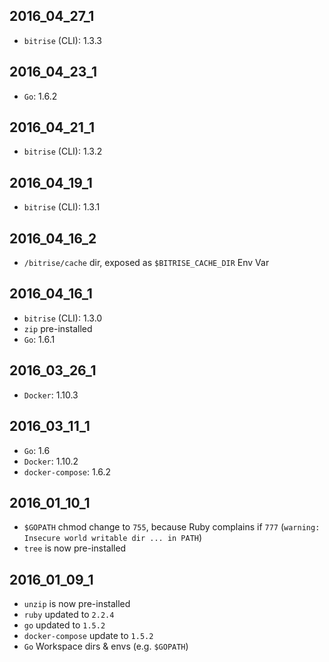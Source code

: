 ## 2016_04_27_1

* `bitrise` (CLI): 1.3.3

## 2016_04_23_1

* `Go`: 1.6.2

## 2016_04_21_1

* `bitrise` (CLI): 1.3.2

## 2016_04_19_1

* `bitrise` (CLI): 1.3.1

## 2016_04_16_2

* `/bitrise/cache` dir, exposed as `$BITRISE_CACHE_DIR` Env Var

## 2016_04_16_1

* `bitrise` (CLI): 1.3.0
* `zip` pre-installed
* `Go`: 1.6.1

## 2016_03_26_1

* `Docker`: 1.10.3

## 2016_03_11_1

* `Go`: 1.6
* `Docker`: 1.10.2
* `docker-compose`: 1.6.2

## 2016_01_10_1

* `$GOPATH` chmod change to `755`, because Ruby complains if `777` (`warning: Insecure world writable dir ... in PATH`)
* `tree` is now pre-installed

## 2016_01_09_1

* `unzip` is now pre-installed
* `ruby` updated to `2.2.4`
* `go` updated to `1.5.2`
* `docker-compose` update to `1.5.2`
* `Go` Workspace dirs & envs (e.g. `$GOPATH`)
